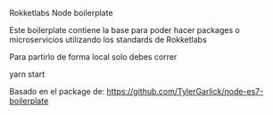 Rokketlabs Node boilerplate

Este boilerplate contiene la base para poder hacer packages o microservicios utilizando los standards de Rokketlabs

Para partirlo de forma local solo debes correr

yarn start

Basado en el package de: https://github.com/TylerGarlick/node-es7-boilerplate
